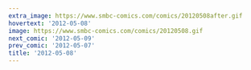 ```yaml
---
extra_image: https://www.smbc-comics.com/comics/20120508after.gif
hovertext: '2012-05-08'
image: https://www.smbc-comics.com/comics/20120508.gif
next_comic: '2012-05-09'
prev_comic: '2012-05-07'
title: '2012-05-08'
---
```


